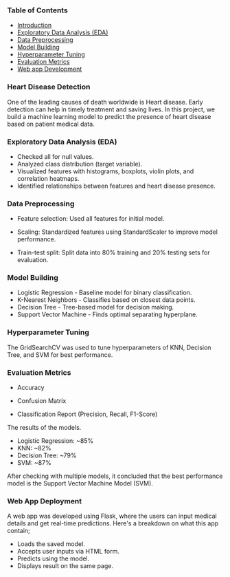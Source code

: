 
### Table of Contents
- [Introduction](#introduction)
- [Exploratory Data Analysis (EDA)](#eda)
- [Data Preprocessing](#datapreprocessing)
- [Model Building](#modelbuilding)
- [Hyperparameter Tuning](#hyperparameter)
- [Evaluation Metrics](#metrics)
- [Web app Development](#webapp)
### Heart Disease Detection 

One of the leading causes of death worldwide is Heart disease. Early detection can help in timely treatment and saving lives. In this project, we build a machine learning model to predict the presence of heart disease based on patient medical data.





###  Exploratory Data Analysis (EDA)

- Checked all for null values.
- Analyzed class distribution (target variable).
- Visualized features with histograms, boxplots, violin plots, and correlation heatmaps.
- Identified relationships between features and heart disease presence.

### Data Preprocessing

- Feature selection: Used all features for initial model.

- Scaling: Standardized features using StandardScaler to improve model performance.

- Train-test split: Split data into 80% training and 20% testing sets for evaluation.
### Model Building

- Logistic Regression - Baseline model for binary classification.
- K-Nearest Neighbors - Classifies based on closest data points.
- Decision Tree - Tree-based model for decision making.
- Support Vector Machine - Finds optimal separating hyperplane.
### Hyperparameter Tuning

The GridSearchCV was used to tune hyperparameters of KNN, Decision Tree, and SVM for best performance.
### Evaluation Metrics

- Accuracy

- Confusion Matrix

- Classification Report (Precision, Recall, F1-Score)

The results of the models. 

- Logistic Regression: ~85%
- KNN: ~82%
- Decision Tree: ~79%
- SVM: ~87%

After checking with multiple models, it concluded that the best performance model is the Support Vector Machine Model (SVM).


### Web App Deployment

A web app was developed using Flask, where the users can input medical details and get real-time predictions. Here's a breakdown on what this app contain; 

- Loads the saved model.
- Accepts user inputs via HTML form.
- Predicts using the model.
- Displays result on the same page.
